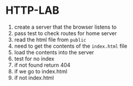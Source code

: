 # HTTP-LAB

1. create a server that the browser listens to
1. pass test to check routes for home server
1. read the html file from `public`
1. need to get the contents of the `index.html` file
1. load the contents into the server
1. test for no index 
1. if not found return 404
1. if we go to index.html
1. if not index.html

